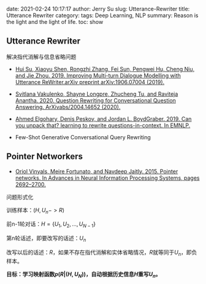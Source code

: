 date: 2021-02-24 10:17:17
author: Jerry Su
slug: Utterance-Rewriter
title: Utterance Rewriter
category: 
tags: Deep Learning, NLP
summary: Reason is the light and the light of life.
toc: show

## Utterance Rewriter

解决指代消解与信息省略问题

- [Hui Su, Xiaoyu Shen, Rongzhi Zhang, Fei Sun, Pengwei Hu, Cheng Niu, and Jie Zhou. 2019. Improving Multi-turn Dialogue Modelling with Utterance ReWriter.arXiv preprint arXiv:1906.07004 (2019).](https://arxiv.org/pdf/1906.07004.pdf)


- [Svitlana Vakulenko, Shayne Longpre, Zhucheng Tu, and Raviteja Anantha. 2020. Question Rewriting for Conversational Question Answering. ArXivabs/2004.14652 (2020).](https://arxiv.org/pdf/2004.14652.pdf)


- [Ahmed Elgohary, Denis Peskov, and Jordan L. BoydGraber. 2019. Can you unpack that? learning to
rewrite questions-in-context. In EMNLP.](https://par.nsf.gov/servlets/purl/10132986)


- Few-Shot Generative Conversational Query Rewriting

## Pointer Networkers

- [Oriol Vinyals, Meire Fortunato, and Navdeep Jaitly. 2015. Pointer networks. In Advances in Neural Information Processing Systems, pages 2692–2700.](https://arxiv.org/abs/1506.03134)

问题形式化

训练样本：$(H, U_n -> R)$

前n-1轮对话：$H = \{U_1, U_2,...,U_{N-1}\}$

第n轮话述，即要改写的话述：$U_n$

改写以后的话述：$R$，如果不存在指代消解和实体省略情况，$R$就等同于$U_n$，即负样本。

**目标：学习映射函数$p(R|(H, U_N))$，自动根据历史信息$H$重写$U_n$。**
